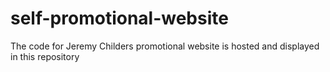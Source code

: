 # self-promotional-website
The code for Jeremy Childers promotional website is hosted and displayed in this repository

